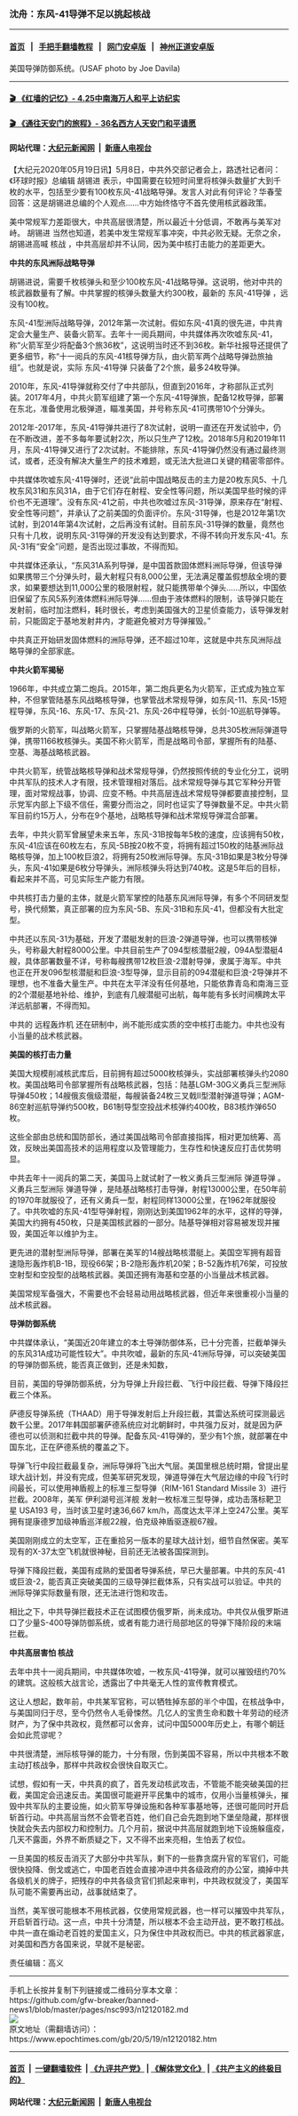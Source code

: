 ### 沈舟：东风-41导弹不足以挑起核战
------------------------

#### [首页](https://github.com/gfw-breaker/banned-news1/blob/master/README.md) &nbsp;&nbsp;|&nbsp;&nbsp; [手把手翻墙教程](https://github.com/gfw-breaker/guides/wiki) &nbsp;&nbsp;|&nbsp;&nbsp; [网门安卓版](https://github.com/oGate2/oGate) &nbsp;&nbsp;|&nbsp;&nbsp; [神州正道安卓版](https://github.com/SzzdOgate/update) 



<div><img alt="" class="attachment-djy_600_400 size-djy_600_400 wp-post-image" src="https://i.epochtimes.com/assets/uploads/2020/05/1409080924571962-1.jpg"/>
<div class="caption">
 美国导弹防御系统。(USAF photo by Joe Davila)
</div></div><hr/>

#### [ 🎬  《红墙的记忆》- 4.25中南海万人和平上访纪实](http://158.247.193.181:10000/videos/legend/425.html)

 #### [ 🎬  《通往天安门的旅程》- 36名西方人天安门和平请愿 ](http://158.247.193.181:10000/videos/legend/JTT.html)

 #### 网站代理：[大纪元新闻网](http://158.247.194.169:10080/gb/) &nbsp;|&nbsp; [新唐人电视台](http://158.247.194.169:8808/gb/)

<div><p>
 【大纪元2020年05月19日讯】5月8日，中共外交部记者会上，路透社记者问：《环球时报》总编辑
 <ok href="https://www.epochtimes.com/gb/tag/%E8%83%A1%E9%94%A1%E8%BF%9B.html">
  胡锡进
 </ok>
 表示，中国需要在较短时间里将核弹头数量扩大到千枚的水平，包括至少要有100枚东风-41战略导弹。发言人对此有何评论？华春莹回答：这是胡锡进总编的个人观点……中方始终恪守不首先使用核武器政策。
</p>
<p>
 美中常规军力差距很大，中共高层很清楚，所以最近十分低调，不敢再与美军对峙。
 <ok href="https://www.epochtimes.com/gb/tag/%E8%83%A1%E9%94%A1%E8%BF%9B.html">
  胡锡进
 </ok>
 当然也知道，若美中发生常规军事冲突，中共必败无疑。无奈之余，胡锡进高喊
 <ok href="https://www.epochtimes.com/gb/tag/%E6%A0%B8%E6%88%98.html">
  核战
 </ok>
 ，中共高层却并不认同，因为美中核打击能力的差距更大。
</p>
<p>
 <strong>
  中共的东风洲际战略导弹
 </strong>
</p>
<p>
 胡锡进说，需要千枚核弹头和至少100枚东风-41战略导弹。这说明，他对中共的核武器数量有了解。中共掌握的核弹头数量大约300枚，最新的
 <ok href="https://www.epochtimes.com/gb/tag/%E4%B8%9C%E9%A3%8E-41%E5%AF%BC%E5%BC%B9.html">
  东风-41导弹
 </ok>
 ，远没有100枚。
</p>
<p>
 东风-41型洲际战略导弹，2012年第一次试射。假如东风-41真的很先进，中共肯定会大量生产、装备火箭军。去年十一阅兵期间，中共媒体再次吹嘘东风-41，称“火箭军至少将配备3个旅36枚”，这说明当时还不到36枚。新华社报导还提供了更多细节，称“十一阅兵的东风-41核导弹方队，由火箭军两个战略导弹劲旅抽组”。也就是说，实际
 <ok href="https://www.epochtimes.com/gb/tag/%E4%B8%9C%E9%A3%8E-41%E5%AF%BC%E5%BC%B9.html">
  东风-41导弹
 </ok>
 只装备了2个旅，最多24枚导弹。
</p>
<p>
 2010年，东风-41导弹就称交付了中共部队，但直到2016年，才称部队正式列装。2017年4月，中共火箭军组建了第一个东风-41导弹旅，配备12枚导弹，部署在东北，准备使用北极弹道，瞄准美国，并号称东风-41可携带10个分弹头。
</p>
<p>
 2012年-2017年，东风-41导弹共进行了8次试射，说明一直还在开发试验中，仍在不断改进，差不多每年要试射2次，所以只生产了12枚。2018年5月和2019年11月，东风-41导弹又进行了2次试射。不能排除，东风-41导弹仍然没有通过最终测试，或者，还没有解决大量生产的技术难题，或无法大批进口关键的精密零部件。
</p>
<p>
 中共媒体吹嘘东风-41导弹时，还说“此前中国战略反击的主力是20枚东风5、十几枚东风31和东风31A，由于它们存在射程、安全性等问题，所以美国早些时候的评价也不无道理”。没有东风-41之前，中共也吹嘘过东风-31导弹，原来存在“射程、安全性等问题”，并承认了之前美国的负面评价。东风-31导弹，也是2012年第1次试射，到2014年第4次试射，之后再没有试射。目前东风-31导弹的数量，竟然也只有十几枚，说明东风-31导弹的开发没有达到要求，不得不转向开发东风-41。东风-31有“安全”问题，是否出现过事故，不得而知。
</p>
<p>
 中共媒体还承认，“东风31A系列导弹，是中国首款固体燃料洲际导弹，但该导弹如果携带三个分弹头时，最大射程只有8,000公里，无法满足覆盖假想敌全境的要求，如果要想达到11,000公里的极限射程，就只能携带单个弹头……所以，中国依旧保留了东风5系列液体燃料洲际导弹……但由于液体燃料的限制，该导弹只能在发射前，临时加注燃料，耗时很长，考虑到美国强大的卫星侦查能力，该导弹发射前，只能固定于基地发射井内，才能避免被对方导弹摧毁。”
</p>
<p>
 中共真正开始研发固体燃料的洲际导弹，还不超过10年，这就是中共东风洲际战略导弹的全部家底。
</p>
<p>
 <strong>
  中共火箭军揭秘
 </strong>
</p>
<p>
 1966年，中共成立第二炮兵。2015年，第二炮兵更名为火箭军，正式成为独立军种，不但掌管陆基东风战略核导弹，也掌管战术常规导弹，如东风-11、东风-15短程导弹，东风-16、东风-17、东风-21、东风-26中程导弹，长剑-10巡航导弹等。
</p>
<p>
 俄罗斯的火箭军，叫战略火箭军，只掌握陆基战略核导弹，总共305枚洲际弹道导弹，携带1166枚核弹头。美国不称火箭军，而是战略司令部，掌握所有的陆基、空基、海基战略核武器。
</p>
<p>
 中共火箭军，统管战略核导弹和战术常规导弹，仍然按照传统的专业化分工，说明中共军队的技术人才有限，技术管理相对落后。战术常规导弹与其它军种分开管理，面对常规战事，协调、应变不畅。中共高层连战术常规导弹都要直接控制，显示党军内部上下级不信任，需要分而治之，同时也证实了导弹数量不足。中共火箭军目前约15万人，分布在9个基地，战略核导弹和战术常规导弹混合部署。
</p>
<p>
 去年，中共火箭军曾展望未来五年，东风-31B按每年5枚的速度，应该拥有50枚，东风-41应该在60枚左右，东风-5B按20枚不变，将拥有超过150枚的陆基洲际战略核导弹，加上100枚巨浪2，将拥有250枚洲际导弹。东风-31B如果是3枚分导弹头，东风-41如果是6枚分导弹头，洲际核弹头将达到740枚。这是5年后的目标，看起来并不高，可见实际生产能力有限。
</p>
<p>
 中共核打击力量的主体，就是火箭军掌控的陆基东风洲际导弹，有多个不同研发型号，换代频繁，真正部署的应为东风-5B、东风-31B和东风-41，但都没有大批定型。
</p>
<p>
 中共还以东风-31为基础，开发了潜艇发射的巨浪-2弹道导弹，也可以携带核弹头，号称最大射程8000公里。中共目前生产了094型核潜艇2艘，094A型潜艇4艘，具体部署数量不详，号称每艘携带12枚巨浪-2潜射导弹，隶属于海军。中共也正在开发096型核潜艇和巨浪-3型导弹，显示目前的094潜艇和巨浪-2导弹并不理想，也不准备大量生产。中共在太平洋没有任何基地，只能依靠青岛和南海三亚的2个潜艇基地补给、维护，到底有几艘潜艇可出航，每年能有多长时间横跨太平洋远航部署，不得而知。
</p>
<p>
 中共的
 <ok href="https://www.epochtimes.com/gb/tag/%E8%BF%9C%E7%A8%8B%E8%BD%B0%E7%82%B8%E6%9C%BA.html">
  远程轰炸机
 </ok>
 还在研制中，尚不能形成实质的空中核打击能力。中共也没有小当量的战术核武器。
</p>
<p>
 <strong>
  美国的核打击力量
 </strong>
</p>
<p>
 美国大规模削减核武库后，目前拥有超过5000枚核弹头，实战部署核弹头约2080枚。美国战略司令部掌握所有战略核武器，包括：陆基LGM-30G义勇兵三型洲际导弹450枚；14艘俄亥俄级潜艇，每艘装备24枚三叉戟II型潜射弹道导弹；AGM-86空射巡航导弹约500枚，B61制导型空投战术核弹约400枚，B83核炸弹650枚。
</p>
<p>
 这些全部由总统和国防部长，通过美国战略司令部直接指挥，相对更加统筹、高效，反映出美国高技术的运用程度以及管理能力，生存性和快速反应打击优势明显。
</p>
<p>
 中共去年十一阅兵的第二天，美国马上就试射了一枚义勇兵三型洲际
 <ok href="https://www.secretchina.com/news/b5/tag/弹道导弹">
  弹道导弹
 </ok>
 。义勇兵三型洲际
 <ok href="https://www.secretchina.com/news/b5/tag/弹道导弹">
  弹道导弹
 </ok>
 ，是陆基战略核打击导弹，射程13000公里，在50年前的1970年就服役了，还有义勇兵一型，射程同样13000公里，在1962年就服役了。中共吹嘘的东风-41型导弹射程，刚刚达到美国1962年的水平，这样的导弹，美国大约拥有450枚，只是美国核武器的一部分。陆基导弹相对容易被发现并摧毁，美国近年以维护为主。
</p>
<p>
 更先进的潜射型洲际导弹，部署在美军的14艘战略核潜艇上。美国空军拥有超音速隐形轰炸机B-1B，现役66架；B-2隐形轰炸机20架；B-52轰炸机76架，可投放空射型和空投型的战略核武器。美国还拥有海基和空基的小当量战术核武器。
</p>
<p>
 美国常规军备强大，不需要也不会轻易动用战略核武器，但近年来很重视小当量的战术核武器。
</p>
<p>
 <strong>
  导弹防御系统
 </strong>
</p>
<p>
 中共媒体承认，“美国近20年建立的本土导弹防御体系，已十分完善，拦截单弹头的东风31A成功可能性较大”。中共吹嘘，最新的东风-41洲际导弹，可以突破美国的导弹防御系统，能否真正做到，还是未知数，
</p>
<p>
 目前，美国的导弹防御系统，分为导弹上升段拦截、飞行中段拦截、导弹下降段拦截三个体系。
</p>
<p>
 萨德反导弹系统（THAAD）用于导弹发射后上升段拦截，其雷达系统可探测最远数千公里。2017年韩国部署萨德系统应对北朝鲜时，中共强力反对，就是因为萨德也可以侦测和拦截中共的导弹。配备东风-41导弹的，至少有1个旅，就部署在中国东北，正在萨德系统的覆盖之下。
</p>
<p>
 导弹飞行中段拦截最复杂，洲际导弹将飞出大气层。美国里根总统时期，曾提出星球大战计划，并没有完成，但美军研究发现，弹道导弹在大气层边缘的中段飞行时间最长，可以使用神盾舰上的标准三型导弹（RIM-161 Standard Missile 3）进行拦截。2008年，美军
 <ok href="https://zh.wikipedia.org/wiki/%E4%BC%8A%E5%88%A9%E6%B9%96%E5%8F%B7%E5%B7%A1%E6%B4%8B%E8%88%B0">
  伊利湖号巡洋舰
 </ok>
 发射一枚标准三型导弹，成功击落标靶卫星
 <ok href="https://zh.wikipedia.org/wiki/USA_193">
  USA193
 </ok>
 号，当时该卫星时速36,667 km/h，高度达太平洋上空247公里。美军拥有提康德罗加级神盾巡洋舰22艘，伯克级神盾驱逐舰67艘。
</p>
<p>
 美国刚刚成立的太空军，正在重拾另一版本的星球大战计划，细节自然保密。美军现有的X-37太空飞机就很神秘，目前还无法被各国探测到。
</p>
<p>
 导弹下降段拦截，美国有成熟的爱国者导弹系统，早已大量部署。中共的东风-41或巨浪-2，能否真正突破美国的三级导弹拦截体系，只有实战可以验证。中共的洲际导弹实际数量有限，还无法进行饱和攻击。
</p>
<p>
 相比之下，中共导弹拦截技术正在试图模仿俄罗斯，尚未成功。中共仅从俄罗斯进口了少量S-400导弹防御系统，或者有能力进行局部地区的导弹下降阶段的末端拦截。
</p>
<p>
 <strong>
  中共高层害怕
  <ok href="https://www.epochtimes.com/gb/tag/%E6%A0%B8%E6%88%98.html">
   核战
  </ok>
 </strong>
</p>
<p>
 去年中共十一阅兵期间，中共媒体吹嘘，一枚东风-41导弹，就可以摧毁纽约70%的建筑。这般核大战言论，透露出了中共毫无人性的宣传教育模式。
</p>
<p>
 这让人想起，数年前，中共某军官称，可以牺牲掉东部的半个中国，在核战争中，与美国同归于尽，至今仍然令人毛骨悚然。几亿人的宝贵生命和数十年劳动的经济财产，为了保中共政权，竟然都可以舍弃，试问中国5000年历史上，有哪个朝廷会如此荒谬呢？
</p>
<p>
 中共很清楚，洲际核导弹的能力，十分有限，伤到美国不容易，所以中共根本不敢主动打核战争，那样中共政权会很快自取灭亡。
</p>
<p>
 试想，假如有一天，中共真的疯了，首先发动核武攻击，不管能不能突破美国的拦截，美国定会迅速反击。美国很可能避开平民集中的城市，仅用小当量核弹头，摧毁中共军队的主要设施，如火箭军导弹设施和各种军事基地等，还很可能同时开启斩首行动。中共高层当然不会管老百姓，他们自己会先跑到地下堡垒隐藏，那样很快就会失去内部权力和控制力。几个月前，据说中共高层就跑到地下设施躲瘟疫，几天不露面，外界不断质疑之下，又不得不出来亮相，生怕丢了权位。
</p>
<p>
 一旦美国的核反击消灭了大部分中共军队，剩下的一些靠贪腐升官的军官们，可能很快投降、倒戈或逃亡，中国老百姓会直接冲进中共各级政府的办公室，摘掉中共各级机关的牌子，把残存的中共各级贪官们抓起来审判，中共政权就没了，美国军队可能不需要再出动，战事就结束了。
</p>
<p>
 当然，美军很可能根本不用核武器，仅使用常规武器，也一样可以摧毁中共军队，开启斩首行动。这一点，中共十分清楚，所以根本不会主动开战，更不敢打核战。中共一直在煽动老百姓的爱国主义，只为保住中共政权而已。中共的核武器家底，对美国和西方各国来说，早就不是秘密。
</p>
<p>
 责任编辑：高义
</p>
</div>
<hr/>
手机上长按并复制下列链接或二维码分享本文章：<br/>
https://github.com/gfw-breaker/banned-news1/blob/master/pages/nsc993/n12120182.md <br/>
<a href='https://github.com/gfw-breaker/banned-news1/blob/master/pages/nsc993/n12120182.md'><img src='https://github.com/gfw-breaker/banned-news1/blob/master/pages/nsc993/n12120182.md.png'/></a> <br/>
原文地址（需翻墙访问）：https://www.epochtimes.com/gb/20/5/19/n12120182.htm


------------------------
#### [首页](https://github.com/gfw-breaker/banned-news1/blob/master/README.md) &nbsp;|&nbsp; [一键翻墙软件](https://github.com/gfw-breaker/nogfw/blob/master/README.md) &nbsp;| [《九评共产党》](https://github.com/gfw-breaker/9ping.md/blob/master/README.md#九评之一评共产党是什么) | [《解体党文化》](https://github.com/gfw-breaker/jtdwh.md/blob/master/README.md) | [《共产主义的终极目的》](https://github.com/gfw-breaker/gczydzjmd.md/blob/master/README.md)

#### 网站代理：[大纪元新闻网](http://158.247.194.169:10080/gb/) &nbsp;|&nbsp; [新唐人电视台](http://158.247.194.169:8808/gb/)


<img src='http://gfw-breaker.win/banned-news1/pages/nsc993/n12120182.md' width='0px' height='0px'/>